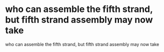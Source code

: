 # who can assemble the fifth strand, but fifth strand assembly may now take

who can assemble the fifth strand, but fifth strand assembly may now take